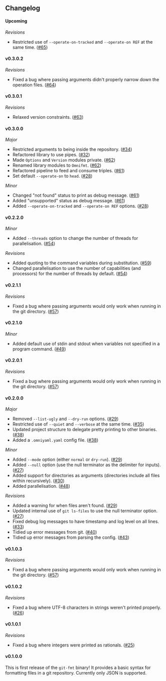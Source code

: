 ## Changelog

#### Upcoming

*Revisions*
* Restricted use of `--operate-on-tracked` and `--operate-on REF` at the same time. ([#65](https://github.com/hjwylde/git-fmt/issues/65))

#### v0.3.0.2

*Revisions*
* Fixed a bug where passing arguments didn't properly narrow down the operation files. ([#64](https://github.com/hjwylde/git-fmt/issues/64))

#### v0.3.0.1

*Revisions*
* Relaxed version constraints. ([#63](https://github.com/hjwylde/git-fmt/issues/63))

#### v0.3.0.0

*Major*
* Restricted arguments to being inside the repository. ([#34](https://github.com/hjwylde/git-fmt/issues/34))
* Refactored library to use pipes. ([#32](https://github.com/hjwylde/git-fmt/issues/32))
* Made `Options` and `Version` modules private. ([#62](https://github.com/hjwylde/git-fmt/issues/62))
* Renamed library modules to `Omnifmt`. ([#62](https://github.com/hjwylde/git-fmt/issues/62))
* Refactored pipeline to feed and consume triples. ([#61](https://github.com/hjwylde/git-fmt/issues/61))
* Set default `--operate-on` to `head`. ([#28](https://github.com/hjwylde/git-fmt/issues/28))

*Minor*
* Changed "not found" status to print as debug message. ([#61](https://github.com/hjwylde/git-fmt/issues/61))
* Added "unsupported" status as debug message. ([#61](https://github.com/hjwylde/git-fmt/issues/61))
* Added `--operate-on-tracked` and `--operate-on REF` options. ([#28](https://github.com/hjwylde/git-fmt/issues/28))

#### v0.2.2.0

*Minor*
* Added `--threads` option to change the number of threads for parallelisation. ([#54](https://github.com/hjwylde/git-fmt/issues/54))

*Revisions*
* Added quoting to the command variables during substitution. ([#59](https://github.com/hjwylde/git-fmt/issues/59))
* Changed parallelisation to use the number of capabilities (and processors) for the number of
  threads by default. ([#54](https://github.com/hjwylde/git-fmt/issues/54))

#### v0.2.1.1

*Revisions*
* Fixed a bug where passing arguments would only work when running in the git directory. ([#57](https://github.com/hjwylde/git-fmt/issues/57))

#### v0.2.1.0

*Minor*
* Added default use of stdin and stdout when variables not specified in a program command. ([#49](https://github.com/hjwylde/git-fmt/issues/49))

#### v0.2.0.1

*Revisions*
* Fixed a bug where passing arguments would only work when running in the git directory. ([#57](https://github.com/hjwylde/git-fmt/issues/57))

#### v0.2.0.0

*Major*
* Removed `--list-ugly` and `--dry-run` options. ([#29](https://github.com/hjwylde/git-fmt/issues/29))
* Restricted use of `--quiet` and `--verbose` at the same time. ([#35](https://github.com/hjwylde/git-fmt/issues/35))
* Updated project structure to delegate pretty printing to other binaries. ([#38](https://github.com/hjwylde/git-fmt/issues/38))
* Added a `.omniyaml.yaml` config file. ([#38](https://github.com/hjwylde/git-fmt/issues/38))

*Minor*
* Added `--mode` option (either `normal` or `dry-run`). ([#29](https://github.com/hjwylde/git-fmt/issues/29))
* Added `--null` option (use the null terminator as the delimiter for inputs). ([#27](https://github.com/hjwylde/git-fmt/issues/27))
* Added support for directories as arguments (directories include all files within recursively). ([#30](https://github.com/hjwylde/git-fmt/issues/30))
* Added parallelisation. ([#48](https://github.com/hjwylde/git-fmt/issues/48))

*Revisions*
* Added a warning for when files aren't found. ([#29](https://github.com/hjwylde/git-fmt/issues/29))
* Updated internal use of `git ls-files` to use the null terminator option. ([#27](https://github.com/hjwylde/git-fmt/issues/27))
* Fixed debug log messages to have timestamp and log level on all lines. ([#33](https://github.com/hjwylde/git-fmt/issues/33))
* Tidied up error messages from git. ([#40](https://github.com/hjwylde/git-fmt/issues/40))
* Tidied up error messages from parsing the config. ([#43](https://github.com/hjwylde/git-fmt/issues/43))

#### v0.1.0.3

*Revisions*
* Fixed a bug where passing arguments would only work when running in the git directory. ([#57](https://github.com/hjwylde/git-fmt/issues/57))

#### v0.1.0.2

*Revisions*
* Fixed a bug where UTF-8 characters in strings weren't printed properly. ([#26](https://github.com/hjwylde/git-fmt/issues/26))

#### v0.1.0.1

*Revisions*
* Fixed a bug where integers were printed as rationals. ([#25](https://github.com/hjwylde/git-fmt/issues/25))

#### v0.1.0.0

This is first release of the `git-fmt` binary!
It provides a basic syntax for formatting files in a git repository.
Currently only JSON is supported.

